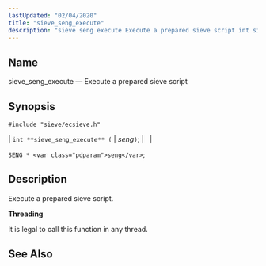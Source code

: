 ```yaml
---
lastUpdated: "02/04/2020"
title: "sieve_seng_execute"
description: "sieve seng execute Execute a prepared sieve script int sieve seng execute seng SENG seng Execute a prepared sieve script It is legal to call this function in any thread..."
---
```


<a name="apis.sieve_seng_execute"></a> 
## Name

sieve_seng_execute — Execute a prepared sieve script

## Synopsis

`#include "sieve/ecsieve.h"`

| `int **sieve_seng_execute** (` | <var class="pdparam">seng</var>`)`; |   |

`SENG * <var class="pdparam">seng</var>`;<a name="idp60670512"></a> 
## Description

Execute a prepared sieve script.

**<a name="idp60671728"></a> Threading**

It is legal to call this function in any thread.

<a name="idp60672832"></a> 
## See Also